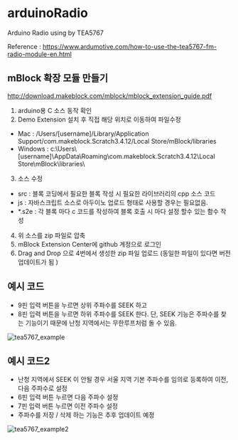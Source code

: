 # arduinoRadio
Arduino Radio using by TEA5767

Reference : https://www.ardumotive.com/how-to-use-the-tea5767-fm-radio-module-en.html

## mBlock 확장 모듈 만들기 

http://download.makeblock.com/mblock/mblock_extension_guide.pdf

1. arduino용 C 소스 동작 확인
2. Demo Extension 설치 후 직접 해당 위치로 이동하여 파일수정 
* Mac : /Users/[username]/Library/Application Support/com.makeblock.Scratch3.4.12/Local Store/mBlock/libraries
* Windows : c:\Users\\[username]\AppData\Roaming\com.makeblock.Scratch3.4.12\Local Store\mBlock\libraries\
3. 소스 수정 
* src : 블록 코딩에서 필요한 블록 작성 시 필요한 라이브러리의 cpp 소스 코드 
* js : 자바스크립트 소스로 아두이노 업로드 형태로 사용할 경우는 필요없음. 
* *.s2e : 각 블록 마다 c 코드를 작성하여 블록 호출 시 마다 설정 할수 있는 함수 작성
4. 위 소스를 zip 파일로 압축 
5. mBlock Extension Center에 github 계정으로 로그인 
6. Drag and Drop 으로 4번에서 생성한 zip 파일 업로드 (동일한 파일이 있다면 버전 업데이트가 됨 )

## 예시 코드

* 9핀 입력 버튼을 누르면 상위 주파수를 SEEK 하고 
* 8핀 입력 버튼을 누르면 하위 주파수를 SEEK 한다. 
단, SEEK 기능은 주파수를 찾는 기능이기 때문에 난청 지역에서는 무한루프처럼 돌 수 있음. 

![tea5767_example](https://user-images.githubusercontent.com/8978613/68285637-fe666400-00c2-11ea-8ba8-253687213590.png)


## 예시 코드2 

* 난청 지역에서 SEEK 이 안될 경우 서울 지역 기본 주파수를 임의로 등록하여 이전, 다음 주파수로 설정 
* 6핀 입력 버튼 누르면 다음 주파수 설정 
* 7핀 입력 버튼 누르면 이전 주파수 설정 
* 주파수를 저장 / 삭제 하는 기능은 추후 업데이트 예정 

![tea5767_example2](https://user-images.githubusercontent.com/8978613/72077427-976f6080-333a-11ea-8c83-e1b5b15390ac.png)


